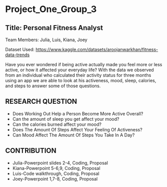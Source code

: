 # Project_One_Group_3
## Title: Personal Fitness Analyst 
Team Members: Julia, Luis, Kiana, Joey

Dataset Used: https://www.kaggle.com/datasets/aroojanwarkhan/fitness-data-trends

Have you ever wondered if being active actually made you feel more or less active, or how it affected your everyday life? With the data we observed from an individual who calculated their activity status for three months using an app we are able to look at his activeness, mood, sleep, calories, and steps to answer some of those questions.

## RESEARCH QUESTION
- Does Working Out Help a Person Become More Active Overall?
- Can the amount of sleep you get affect your mood?
- Can the calories burned affect your mood?
- Does The Amount Of Steps Affect Your Feeling Of Activeness?
- Can Mood Affect The Amount Of Steps You Take In A Day?

## CONTRIBUTION
- Julia-Powerpoint slides 2-4, Coding, Proposal
- Kiana-Powerpoint 5-6,9, Coding, Proposal
- Luis-Code walkthrough, Coding, Proposal
- Joey-Powerpoint 1,7-8, Coding, Proposal
